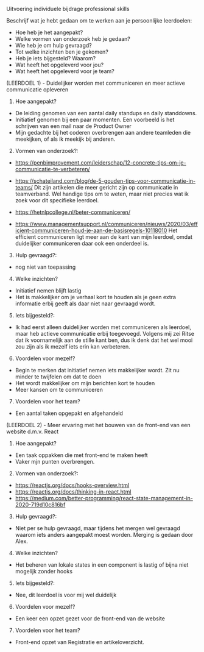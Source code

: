 Uitvoering individuele bijdrage professional skills

Beschrijf wat je hebt gedaan om te werken aan je persoonlijke leerdoelen:
- Hoe heb je het aangepakt?
- Welke vormen van onderzoek heb je gedaan?
- Wie heb je om hulp gevraagd?
- Tot welke inzichten ben je gekomen?
- Heb je iets bijgesteld? Waarom?
- Wat heeft het opgeleverd voor jou?
- Wat heeft het opgeleverd voor je team?

(LEERDOEL 1) - Duidelijker worden met communiceren en meer actieve communicatie opleveren
1. Hoe aangepakt?
- De leiding genomen van een aantal daily standups en daily standdowns.
- Initiatief genomen bij een paar momenten. Een voorbeeld is het schrijven van een mail naar de Product Owner
- Mijn gedachte bij het coderen overbrengen aan andere teamleden die meekijken, of als ik meekijk bij anderen.
2. Vormen van onderzoek?:
- https://penbimprovement.com/leiderschap/12-concrete-tips-om-je-communicatie-te-verbeteren/
- https://schateiland.com/blog/de-5-gouden-tips-voor-communicatie-in-teams/
Dit zijn artikelen die meer gericht zijn op communicatie in teamverband. Wel handige tips om te weten, maar niet precies wat ik zoek voor dit specifieke leerdoel.

- https://hetnlpcollege.nl/beter-communiceren/
- https://www.managementsupport.nl/communiceren/nieuws/2020/03/efficient-communiceren-houd-je-aan-de-basisregels-10118010
Het efficient communiceren ligt meer aan de kant van mijn leerdoel, omdat duidelijker communiceren daar ook een onderdeel is.

3. Hulp gevraagd?:
- nog niet van toepassing
4. Welke inzichten?
- Initiatief nemen blijft lastig
- Het is makkelijker om je verhaal kort te houden als je geen extra informatie erbij geeft als daar niet naar gevraagd wordt.
5. Iets bijgesteld?:
- Ik had eerst alleen duidelijker worden met communiceren als leerdoel, maar heb actieve communicatie erbij toegevoegd. Volgens mij zei Ritse dat ik voornamelijk aan de stille kant ben, dus ik denk dat het wel mooi zou zijn als ik mezelf iets erin kan verbeteren.
6. Voordelen voor mezelf?
- Begin te merken dat initiatief nemen iets makkelijker wordt. Zit nu minder te twijfelen om dat te doen
- Het wordt makkelijker om mijn berichten kort te houden
- Meer kansen om te communiceren
7. Voordelen voor het team?
- Een aantal taken opgepakt en afgehandeld



(LEERDOEL 2) - Meer ervaring met het bouwen van de front-end van een website d.m.v. React

1. Hoe aangepakt?
- Een taak oppakken die met front-end te maken heeft
- Vaker mjn punten overbrengen.
2. Vormen van onderzoek?:
- https://reactjs.org/docs/hooks-overview.html
- https://reactjs.org/docs/thinking-in-react.html
- https://medium.com/better-programming/react-state-management-in-2020-719d10c816bf
3. Hulp gevraagd?:
- Niet per se hulp gevraagd, maar tijdens het mergen wel gevraagd waarom iets anders aangepakt moest worden. Merging is gedaan door Alex.
4. Welke inzichten?
- Het beheren van lokale states in een component is lastig of bijna niet mogelijk zonder hooks
5. Iets bijgesteld?:
- Nee, dit leerdoel is voor mij wel duidelijk
6. Voordelen voor mezelf?
- Een keer een opzet gezet voor de front-end van de website
7. Voordelen voor het team?
- Front-end opzet van Registratie en artikeloverzicht.
